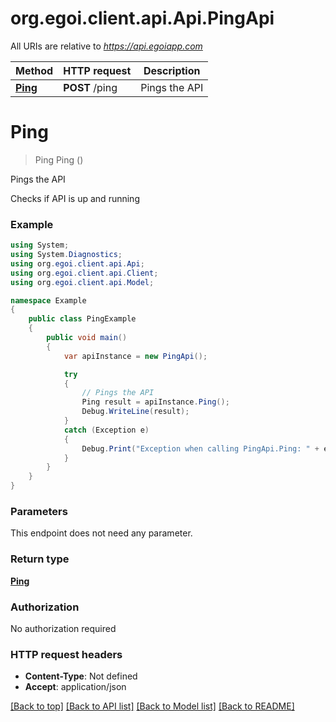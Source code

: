 # org.egoi.client.api.Api.PingApi

All URIs are relative to *https://api.egoiapp.com*

Method | HTTP request | Description
------------- | ------------- | -------------
[**Ping**](PingApi.md#ping) | **POST** /ping | Pings the API


<a name="ping"></a>
# **Ping**
> Ping Ping ()

Pings the API

Checks if API is up and running

### Example
```csharp
using System;
using System.Diagnostics;
using org.egoi.client.api.Api;
using org.egoi.client.api.Client;
using org.egoi.client.api.Model;

namespace Example
{
    public class PingExample
    {
        public void main()
        {
            var apiInstance = new PingApi();

            try
            {
                // Pings the API
                Ping result = apiInstance.Ping();
                Debug.WriteLine(result);
            }
            catch (Exception e)
            {
                Debug.Print("Exception when calling PingApi.Ping: " + e.Message );
            }
        }
    }
}
```

### Parameters
This endpoint does not need any parameter.

### Return type

[**Ping**](Ping.md)

### Authorization

No authorization required

### HTTP request headers

 - **Content-Type**: Not defined
 - **Accept**: application/json

[[Back to top]](#) [[Back to API list]](../README.md#documentation-for-api-endpoints) [[Back to Model list]](../README.md#documentation-for-models) [[Back to README]](../README.md)

